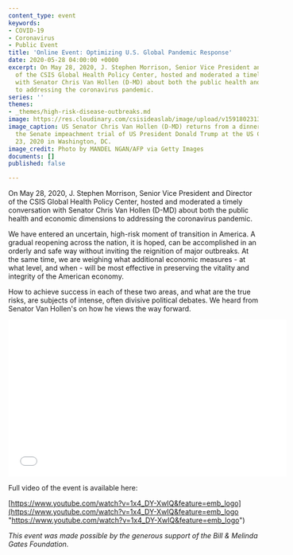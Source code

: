 ```yaml
---
content_type: event
keywords:
- COVID-19
- Coronavirus
- Public Event
title: 'Online Event: Optimizing U.S. Global Pandemic Response'
date: 2020-05-28 04:00:00 +0000
excerpt: On May 28, 2020, J. Stephen Morrison, Senior Vice President and Director
  of the CSIS Global Health Policy Center, hosted and moderated a timely conversation
  with Senator Chris Van Hollen (D-MD) about both the public health and economic dimensions
  to addressing the coronavirus pandemic.
series: ''
themes:
- _themes/high-risk-disease-outbreaks.md
image: https://res.cloudinary.com/csisideaslab/image/upload/v1591802313/health-commission/GettyImages-1195533761_e2qjzw.jpg
image_caption: US Senator Chris Van Hollen (D-MD) returns from a dinner a break in
  the Senate impeachment trial of US President Donald Trump at the US Capitol on January
  23, 2020 in Washington, DC.
image_credit: Photo by MANDEL NGAN/AFP via Getty Images
documents: []
published: false

---
```

On May 28, 2020, J. Stephen Morrison, Senior Vice President and Director of the CSIS Global Health Policy Center, hosted and moderated a timely conversation with Senator Chris Van Hollen (D-MD) about both the public health and economic dimensions to addressing the coronavirus pandemic.

We have entered an uncertain, high-risk moment of transition in America. A gradual reopening across the nation, it is hoped, can be accomplished in an orderly and safe way without inviting the reignition of major outbreaks. At the same time, we are weighing what additional economic measures - at what level, and when - will be most effective in preserving the vitality and integrity of the American economy.

How to achieve success in each of these two areas, and what are the true risks, are subjects of intense, often divisive political debates. We heard from Senator Van Hollen's on how he views the way forward.

<div class="video-wrapper post-feature-video"><iframe width="560" height="315" src="[https://www.youtube.com/embed/1x4_DY-XwIQ](https://www.youtube.com/embed/1x4_DY-XwIQ "https://www.youtube.com/embed/1x4_DY-XwIQ")" frameborder="0" allow="accelerometer; autoplay; encrypted-media; gyroscope; picture-in-picture" allowfullscreen></iframe></div>

Full video of the event is available here:

[https://www.youtube.com/watch?v=1x4_DY-XwIQ&feature=emb_logo](https://www.youtube.com/watch?v=1x4_DY-XwIQ&feature=emb_logo "https://www.youtube.com/watch?v=1x4_DY-XwIQ&feature=emb_logo")

_This event was made possible by the generous support of the Bill & Melinda Gates Foundation._